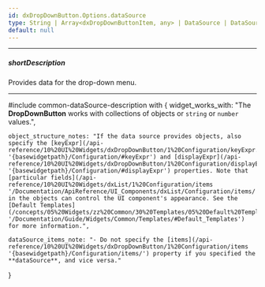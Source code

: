 ```yaml
---
id: dxDropDownButton.Options.dataSource
type: String | Array<dxDropDownButtonItem, any> | DataSource | DataSource_Options
default: null
---
```

---
##### shortDescription
Provides data for the drop-down menu.

---
#include common-dataSource-description with {
    widget_works_with: "The **DropDownButton** works with collections of objects or `string` or `number` values.",

    object_structure_notes: "If the data source provides objects, also specify the [keyExpr](/api-reference/10%20UI%20Widgets/dxDropDownButton/1%20Configuration/keyExpr.md '{basewidgetpath}/Configuration/#keyExpr') and [displayExpr](/api-reference/10%20UI%20Widgets/dxDropDownButton/1%20Configuration/displayExpr.md '{basewidgetpath}/Configuration/#displayExpr') properties. Note that [particular fields](/api-reference/10%20UI%20Widgets/dxList/1%20Configuration/items '/Documentation/ApiReference/UI_Components/dxList/Configuration/items/') in the objects can control the UI component's appearance. See the [Default Templates](/concepts/05%20Widgets/zz%20Common/30%20Templates/05%20Default%20Templates.md '/Documentation/Guide/Widgets/Common/Templates/#Default_Templates') for more information.",

    dataSource_items_note: "- Do not specify the [items](/api-reference/10%20UI%20Widgets/dxDropDownButton/1%20Configuration/items '{basewidgetpath}/Configuration/items/') property if you specified the **dataSource**, and vice versa."
}